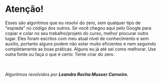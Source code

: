 <h1>Atenção!</h1>
Esses são algoritmos que eu resolvi do zero, sem qualquer tipo de "espiada" no código dos outros. Se você chegou aqui pelo Google para copiar e colar no seu trabalho/projeto do curso, melhor procurar outro lugar. Eles foram escritos com meu atual nível de conhecimento e sem auxílio, portanto alguns podem não estar muito eficientes e nem seguindo completamente as boas práticas. Alguns eu já até sei como melhorar. Use outra fonte ou faça o que é certo: Tente criar do zero.

<br><br>
<i>Algoritmos revolvidos por <b>Leandro Rocha Musser Carneiro<b>.</i>